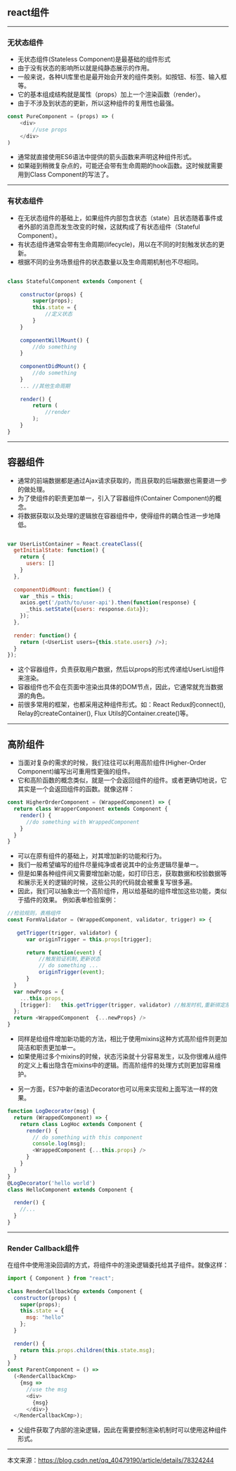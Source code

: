 ## react组件
-------
### 无状态组件
* 无状态组件(Stateless Component)是最基础的组件形式
* 由于没有状态的影响所以就是纯静态展示的作用。
* 一般来说，各种UI库里也是最开始会开发的组件类别。如按钮、标签、输入框等。
* 它的基本组成结构就是属性（props）加上一个渲染函数（render）。
* 由于不涉及到状态的更新，所以这种组件的复用性也最强。
```js
const PureComponent = (props) => (
    <div>
        //use props
    </div>
)
```
* 通常就直接使用ES6语法中提供的箭头函数来声明这种组件形式。
* 如果碰到稍微复杂点的，可能还会带有生命周期的hook函数。这时候就需要用到Class Component的写法了。
----
### 有状态组件
* 在无状态组件的基础上，如果组件内部包含状态（state）且状态随着事件或者外部的消息而发生改变的时候，这就构成了有状态组件（Stateful Component）。
* 有状态组件通常会带有生命周期(lifecycle)，用以在不同的时刻触发状态的更新。
* 根据不同的业务场景组件的状态数量以及生命周期机制也不尽相同。
```js

class StatefulComponent extends Component {
 
    constructor(props) {
        super(props);
        this.state = {
            //定义状态
        }
    }
 
    componentWillMount() {
        //do something
    }
 
    componentDidMount() {
        //do something
    }
    ... //其他生命周期
 
    render() {
        return (
            //render
        );
    }
}
```
-----
## 容器组件
* 通常的前端数据都是通过Ajax请求获取的，而且获取的后端数据也需要进一步的做处理。
* 为了使组件的职责更加单一，引入了容器组件(Container Component)的概念。
* 将数据获取以及处理的逻辑放在容器组件中，使得组件的耦合性进一步地降低。
```js

var UserListContainer = React.createClass({
  getInitialState: function() {
    return {
      users: []
    }
  },
 
  componentDidMount: function() {
    var _this = this;
    axios.get('/path/to/user-api').then(function(response) {
      _this.setState({users: response.data});
    });
  },
 
  render: function() {
    return (<UserList users={this.state.users} />);
  }
});
```
* 这个容器组件，负责获取用户数据，然后以props的形式传递给UserList组件来渲染。
* 容器组件也不会在页面中渲染出具体的DOM节点，因此，它通常就充当数据源的角色。
* 前很多常用的框架，也都采用这种组件形式。如：React Redux的connect(), Relay的createContainer(), Flux Utils的Container.create()等。
-----
## 高阶组件
* 当面对复杂的需求的时候，我们往往可以利用高阶组件(Higher-Order Component)编写出可重用性更强的组件。
* 它和高阶函数的概念类似，就是一个会返回组件的组件。或者更确切地说，它其实是一个会返回组件的函数。就像这样：
```js
const HigherOrderComponent = (WrappedComponent) => {
  return class WrapperComponent extends Component {
    render() {
      //do something with WrappedComponent
    }
  }
}
```
* 可以在原有组件的基础上，对其增加新的功能和行为。
* 我们一般希望编写的组件尽量纯净或者说其中的业务逻辑尽量单一。
* 但是如果各种组件间又需要增加新功能，如打印日志，获取数据和校验数据等和展示无关的逻辑的时候，这些公共的代码就会被重复写很多遍。
* 因此，我们可以抽象出一个高阶组件，用以给基础的组件增加这些功能，类似于插件的效果。
例如表单检验案例：
```js
//检验规则，表格组件
const FormValidator = (WrappedComponent, validator, trigger) => {
 
   getTrigger(trigger, validator) {
      var originTrigger = this.props[trigger];
 
      return function(event) {
          //触发验证机制,更新状态
          // do something ...
          originTrigger(event);
      }
  }
  var newProps = {
    ...this.props,
    [trigger]:   this.getTrigger(trigger, validator) //触发时机,重新绑定原有触发机制
  };
  return <WrappedComponent  {...newProps} />
}
```
* 同样是给组件增加新功能的方法，相比于使用mixins这种方式高阶组件则更加简洁和职责更加单一。
* 如果使用过多个mixins的时候，状态污染就十分容易发生，以及你很难从组件的定义上看出隐含在mixins中的逻辑。而高阶组件的处理方式则更加容易维护。

+ 另一方面，ES7中新的语法Decorator也可以用来实现和上面写法一样的效果。
```js
function LogDecorator(msg) {
  return (WrappedComponent) => {
    return class LogHoc extends Component {
      render() {
        // do something with this component
        console.log(msg);
        <WrappedComponent {...this.props} />
      }
    }
  }
}
@LogDecorator('hello world')
class HelloComponent extends Component {
 
  render() {
    //...
  }
}
```
---
### Render Callback组件
在组件中使用渲染回调的方式，将组件中的渲染逻辑委托给其子组件。就像这样：
```js
import { Component } from "react";
 
class RenderCallbackCmp extends Component {
  constructor(props) {
    super(props);
    this.state = {
      msg: "hello"
    };
  }
 
  render() {
    return this.props.children(this.state.msg);
  }
}
const ParentComponent = () =>
  (<RenderCallbackCmp>
    {msg =>
      //use the msg
      <div>
        {msg}
      </div>}
  </RenderCallbackCmp>);
```
* 父组件获取了内部的渲染逻辑，因此在需要控制渲染机制时可以使用这种组件形式。
----
本文来源：https://blog.csdn.net/qq_40479190/article/details/78324244

